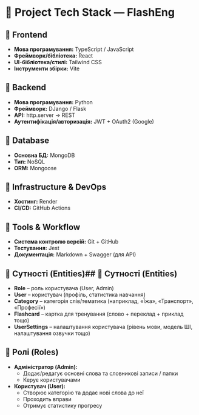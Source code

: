 # 📌 Project Tech Stack — FlashEng

## 🔹 Frontend

- **Мова програмування:** TypeScript / JavaScript
- **Фреймворк/бібліотека:** React
- **UI-бібліотека/стилі:** Tailwind CSS
- **Інструменти збірки:** Vite

## 🔹 Backend

- **Мова програмування:** Python
- **Фреймворк:** DJango / Flask
- **API:** http.server -> REST
- **Аутентифікація/авторизація:** JWT + OAuth2 (Google)

## 🔹 Database

- **Основна БД:** MongoDB
- **Тип:** NoSQL
- **ORM:** Mongoose

## 🔹 Infrastructure & DevOps

- **Хостинг:** Render
- **CI/CD:** GitHub Actions

## 🔹 Tools & Workflow

- **Система контролю версій:** Git + GitHub
- **Тестування:** Jest
- **Документація:** Markdown + Swagger (для API)

## 🔹 Сутності (Entities)## 🔹 Сутності (Entities)

- **Role** – роль користувача (User, Admin)
- **User** – користувач (профіль, статистика навчання)
- **Category** – категорія слів/тематика (наприклад, «Їжа», «Транспорт», «Професії»)
- **Flashcard** – картка для тренування (слово + переклад + приклад тощо)
- **UserSettings** – налаштування користувача (рівень мови, модель ШІ, налаштування озвучки тощо)

## 🔹 Ролі (Roles)

- **Адміністратор (Admin):**
  - Додає/редагує основні слова та словникові записи / папки
  - Керує користувачами
- **Користувач (User):**
  - Створює категорію та додає нові слова до неї
  - Проходить вправи
  - Отримує статистику прогресу
